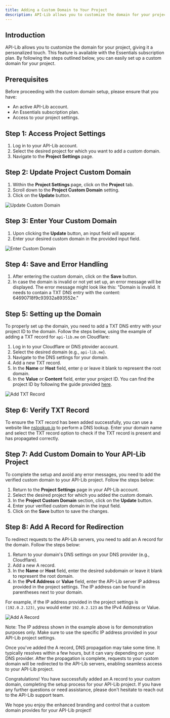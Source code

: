 ```yaml
---
title: Adding a Custom Domain to Your Project
description: API-Lib allows you to customize the domain for your project, giving it a personalized touch. This feature is available with the Essentials subscription plan. By following the steps outlined below, you can easily set up a custom domain for your project.
---
```


## Introduction

API-Lib allows you to customize the domain for your project, giving it a personalized touch. This feature is available with the Essentials subscription plan. By following the steps outlined below, you can easily set up a custom domain for your project.

## Prerequisites

Before proceeding with the custom domain setup, please ensure that you have:

- An active API-Lib account.
- An Essentials subscription plan.
- Access to your project settings.

## Step 1: Access Project Settings

1. Log in to your API-Lib account.
2. Select the desired project for which you want to add a custom domain.
3. Navigate to the **Project Settings** page.


## Step 2: Update Project Custom Domain

1. Within the **Project Settings** page, click on the **Project** tab.
2. Scroll down to the **Project Custom Domain** setting.
3. Click on the **Update** button.

![Update Custom Domain](https://i.nunosoft.net/docs/edit-domain.gif)

## Step 3: Enter Your Custom Domain

1. Upon clicking the **Update** button, an input field will appear.
2. Enter your desired custom domain in the provided input field.

![Enter Custom Domain](https://example.com/images/enter_custom_domain.png)

## Step 4: Save and Error Handling

1. After entering the custom domain, click on the **Save** button.
2. In case the domain is invalid or not yet set up, an error message will be displayed. The error message might look like this: "Domain is invalid. It needs to contain a TXT DNS entry with the content: 64690718f9c93932a893552e."

## Step 5: Setting up the Domain

To properly set up the domain, you need to add a TXT DNS entry with your project ID to the domain. Follow the steps below, using the example of adding a TXT record for `api-lib.me` on Cloudflare:

1. Log in to your Cloudflare or DNS ptovider account.
2. Select the desired domain (e.g., `api-lib.me`).
3. Navigate to the DNS settings for your domain.
4. Add a new TXT record.
5. In the **Name** or **Host** field, enter `@` or leave it blank to represent the root domain.
6. In the **Value** or **Content** field, enter your project ID. You can find the project ID by following the guide provided [here](https://api-lib.com/guides/finding-project-id).

![Add TXT Record](https://example.com/images/add_txt_record_cloudflare.png)

## Step 6: Verify TXT Record

To ensure the TXT record has been added successfully, you can use a website like [nslookup.io](https://www.nslookup.io/txt-lookup/) to perform a DNS lookup. Enter your domain name and select the TXT record option to check if the TXT record is present and has propagated correctly.

## Step 7: Add Custom Domain to Your API-Lib Project

To complete the setup and avoid any error messages, you need to add the verified custom domain to your API-Lib project. Follow the steps below:

1. Return to the **Project Settings** page in your API-Lib account.
2. Select the desired project for which you added the custom domain.
3. In the **Project Custom Domain** section, click on the **Update** button.
4. Enter your verified custom domain in the input field.
5. Click on the **Save** button to save the changes.


## Step 8: Add A Record for Redirection

To redirect requests to the API-Lib servers, you need to add an A record for the domain. Follow the steps below:

1. Return to your domain's DNS settings on your DNS provider (e.g., Cloudflare).
2. Add a new A record.
3. In the **Name** or **Host** field, enter the desired subdomain or leave it blank to represent the root domain.
4. In the **IPv4 Address** or **Value** field, enter the API-Lib server IP address provided in the project settings. The IP address can be found in parentheses next to your domain.

For example, if the IP address provided in the project settings is `(192.0.2.123)`, you would enter `192.0.2.123` as the IPv4 Address or Value.

![Add A Record](https://example.com/images/add_a_record_cloudflare.png)

Note: The IP address shown in the example above is for demonstration purposes only. Make sure to use the specific IP address provided in your API-Lib project settings.

Once you've added the A record, DNS propagation may take some time. It typically resolves within a few hours, but it can vary depending on your DNS provider. After the propagation is complete, requests to your custom domain will be redirected to the API-Lib servers, enabling seamless access to your API-Lib project.

Congratulations! You have successfully added an A record to your custom domain, completing the setup process for your API-Lib project. If you have any further questions or need assistance, please don't hesitate to reach out to the API-Lib support team.

We hope you enjoy the enhanced branding and control that a custom domain provides for your API-Lib project!